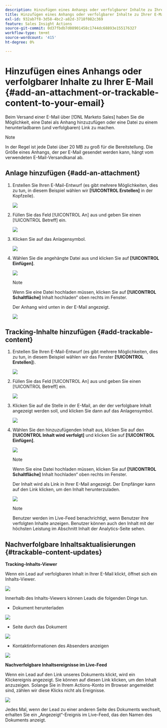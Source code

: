 ```yaml
---
description: Hinzufügen eines Anhangs oder verfolgbarer Inhalte zu Ihrer E-Mail - Marketo-Dokumente - Produktdokumentation
title: Hinzufügen eines Anhangs oder verfolgbarer Inhalte zu Ihrer E-Mail
exl-id: 932ab7f8-3d58-4bc2-a82d-3718f082c369
feature: Sales Insight Actions
source-git-commit: 0d37fbdb7d08901458c1744dc68893e155176327
workflow-type: tm+mt
source-wordcount: '415'
ht-degree: 0%

---
```


# Hinzufügen eines Anhangs oder verfolgbarer Inhalte zu Ihrer E-Mail {#add-an-attachment-or-trackable-content-to-your-email}

Beim Versand einer E-Mail über [!DNL Marketo Sales] haben Sie die Möglichkeit, eine Datei als Anhang hinzuzufügen oder eine Datei zu einem herunterladbaren (und verfolgbaren) Link zu machen.

>[!NOTE]
>
>In der Regel ist jede Datei über 20 MB zu groß für die Bereitstellung. Die Größe eines Anhangs, der per E-Mail gesendet werden kann, hängt vom verwendeten E-Mail-Versandkanal ab.

## Anlage hinzufügen {#add-an-attachment}

1. Erstellen Sie Ihren E-Mail-Entwurf (es gibt mehrere Möglichkeiten, dies zu tun, in diesem Beispiel wählen wir **[!UICONTROL Erstellen]** in der Kopfzeile).

   ![](assets/add-an-attachment-or-trackable-content-1.png)

1. Füllen Sie das Feld [!UICONTROL An] aus und geben Sie einen [!UICONTROL Betreff] ein.

   ![](assets/add-an-attachment-or-trackable-content-2.png)

1. Klicken Sie auf das Anlagensymbol.

   ![](assets/add-an-attachment-or-trackable-content-3.png)

1. Wählen Sie die angehängte Datei aus und klicken Sie auf **[!UICONTROL Einfügen]**.

   ![](assets/add-an-attachment-or-trackable-content-4.png)

   >[!NOTE]
   >
   >Wenn Sie eine Datei hochladen müssen, klicken Sie auf **[!UICONTROL Schaltfläche]** Inhalt hochladen“ oben rechts im Fenster.

   Der Anhang wird unten in der E-Mail angezeigt.

   ![](assets/add-an-attachment-or-trackable-content-5.png)

## Tracking-Inhalte hinzufügen {#add-trackable-content}

1. Erstellen Sie Ihren E-Mail-Entwurf (es gibt mehrere Möglichkeiten, dies zu tun, in diesem Beispiel wählen wir das Fenster **[!UICONTROL Erstellen]**).

   ![](assets/add-an-attachment-or-trackable-content-6.png)

1. Füllen Sie das Feld [!UICONTROL An] aus und geben Sie einen [!UICONTROL Betreff] ein.

   ![](assets/add-an-attachment-or-trackable-content-7.png)

1. Klicken Sie auf die Stelle in der E-Mail, an der der verfolgbare Inhalt angezeigt werden soll, und klicken Sie dann auf das Anlagensymbol.

   ![](assets/add-an-attachment-or-trackable-content-8.png)

1. Wählen Sie den hinzuzufügenden Inhalt aus, klicken Sie auf den **[!UICONTROL Inhalt wird verfolgt]** und klicken Sie auf **[!UICONTROL Einfügen]**.

   ![](assets/add-an-attachment-or-trackable-content-9.png)

   >[!NOTE]
   >
   >Wenn Sie eine Datei hochladen müssen, klicken Sie auf **[!UICONTROL Schaltfläche]** Inhalt hochladen“ oben rechts im Fenster.

   Der Inhalt wird als Link in Ihrer E-Mail angezeigt. Der Empfänger kann auf den Link klicken, um den Inhalt herunterzuladen.

   ![](assets/add-an-attachment-or-trackable-content-10.png)

   >[!NOTE]
   >
   >Benutzer werden im Live-Feed benachrichtigt, wenn Benutzer ihre verfolgten Inhalte anzeigen. Benutzer können auch den Inhalt mit der höchsten Leistung im Abschnitt Inhalt der Analytics-Seite sehen.

## Nachverfolgbare Inhaltsaktualisierungen {#trackable-content-updates}

**Tracking-Inhalts-Viewer**

Wenn ein Lead auf verfolgbaren Inhalt in Ihrer E-Mail klickt, öffnet sich ein Inhalts-Viewer.

![](assets/add-an-attachment-or-trackable-content-11.png)

Innerhalb des Inhalts-Viewers können Leads die folgenden Dinge tun.

* Dokument herunterladen

![](assets/add-an-attachment-or-trackable-content-12.png)

* Seite durch das Dokument

![](assets/add-an-attachment-or-trackable-content-13.png)

* Kontaktinformationen des Absenders anzeigen

![](assets/add-an-attachment-or-trackable-content-14.png)

**Nachverfolgbare Inhaltsereignisse im Live-Feed**

Wenn ein Lead auf den Link unseres Dokuments klickt, wird ein Klickereignis angezeigt. Sie können auf diesen Link klicken, um den Inhalt anzuzeigen. Solange Sie in Ihrem Actions-Konto im Browser angemeldet sind, zählen wir diese Klicks nicht als Ereignisse.

![](assets/add-an-attachment-or-trackable-content-15.png)

Jedes Mal, wenn der Lead zu einer anderen Seite des Dokuments wechselt, erhalten Sie ein „Angezeigt“-Ereignis im Live-Feed, das den Namen des Dokuments anzeigt.
